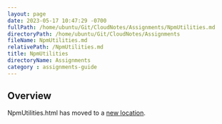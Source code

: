 ```yaml
---
layout: page
date: 2023-05-17 10:47:29 -0700
fullPath: /home/ubuntu/Git/CloudNotes/Assignments/NpmUtilities.md
directoryPath: /home/ubuntu/Git/CloudNotes/Assignments
fileName: NpmUtilities.md
relativePath: /NpmUtilities.md
title: NpmUtilities
directoryName: Assignments
category : assignments-guide
---
```


## Overview

NpmUtilities.html has moved to a [new location](/npm-guide/NpmUtilities.html).
